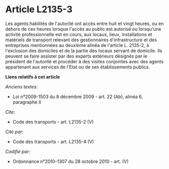 # Article L2135-3

Les agents habilités de l'autorité ont accès entre huit et vingt heures, ou en dehors de ces heures lorsque l'accès au public
est autorisé ou lorsqu'une activité professionnelle est en cours, aux locaux, lieux, installations et matériels de transport
relevant des gestionnaires d'infrastructure et des entreprises mentionnées au deuxième alinéa de l'article L. 2135-2, à
l'exclusion des domiciles et de la partie des locaux servant de domicile. Ils peuvent se faire assister par des experts
extérieurs désignés par le président de l'autorité et procéder à des visites conjointes avec des agents appartenant aux
services de l'Etat ou de ses établissements publics.

**Liens relatifs à cet article**

_Anciens textes_:

  - Loi n°2009-1503 du 8 décembre 2009 - art. 22 (Ab), alinéa 6, paragraphe II

_Cite_:

  - Code des transports - art. L2135-2 (V)

_Cité par_:

  - Code des transports - art. L2135-4 (V)

_Codifié par_:

  - Ordonnance n°2010-1307 du 28 octobre 2010 - art. (V)
